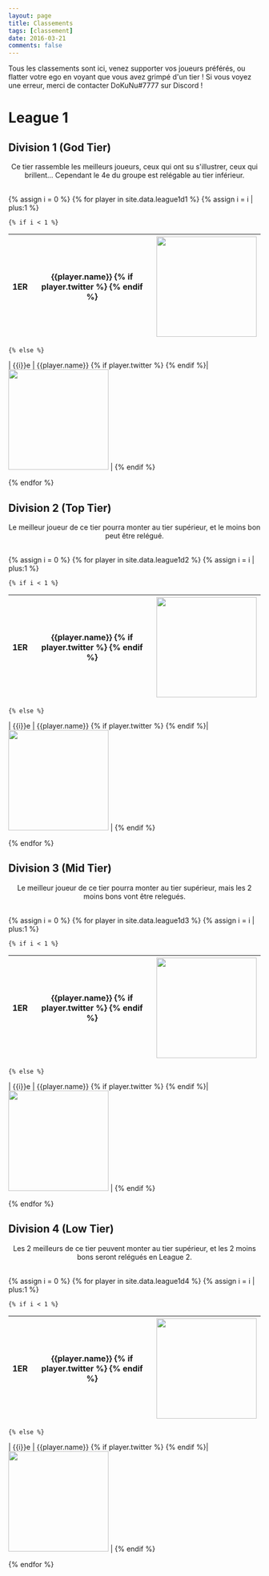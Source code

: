 ```yaml
---
layout: page
title: Classements
tags: [classement]
date: 2016-03-21
comments: false
---
```


Tous les classements sont ici, venez supporter vos joueurs préférés, ou flatter votre ego en voyant que vous avez grimpé d'un tier !
Si vous voyez une erreur, merci de contacter DoKuNu#7777 sur Discord !

# League 1

## Division 1 (God Tier)

<center>Ce tier rassemble les meilleurs joueurs, ceux qui ont su s'illustrer, ceux qui brillent... Cependant le 4e du groupe est relégable au tier inférieur.</center> <br/>

{% assign i = 0 %}
{% for player in site.data.league1d1 %}
	{% assign i = i | plus:1 %}

	{% if i < 1 %}
| 1ER | {{player.name}} {% if player.twitter %} <a class="social-btn" href="{{player.twitter}}" target="_blank" rel="noopener noreferrer"><i class="fa fa-fw fa-twitter-square"></i></a>{% endif %}| <img class="char" src="../assets/img/chars/{{player.character}}.png" width="200" height="200" > |
|-----|-------------|-----|
	{% else %}
| {{i}}e  | {{player.name}} {% if player.twitter %} <a class="social-btn" href="{{player.twitter}}" target="_blank" rel="noopener noreferrer"><i class="fa fa-fw fa-twitter-square"></i></a>{% endif %}| <img class="char" src="../assets/img/chars/{{player.character}}.png" width="200" height="200" > |
	{% endif %}

{% endfor %}

## Division 2 (Top Tier)

<center>Le meilleur joueur de ce tier pourra monter au tier supérieur, et le moins bon peut être relégué.</center> <br/>

{% assign i = 0 %}
{% for player in site.data.league1d2 %}
	{% assign i = i | plus:1 %}

	{% if i < 1 %}
| 1ER | {{player.name}} {% if player.twitter %} <a class="social-btn" href="{{player.twitter}}" target="_blank" rel="noopener noreferrer"><i class="fa fa-fw fa-twitter-square"></i></a>{% endif %}| <img class="char" src="../assets/img/chars/{{player.character}}.png" width="200" height="200" > |
|-----|-------------|-----|
	{% else %}
| {{i}}e  | {{player.name}} {% if player.twitter %} <a class="social-btn" href="{{player.twitter}}" target="_blank" rel="noopener noreferrer"><i class="fa fa-fw fa-twitter-square"></i></a>{% endif %}| <img class="char" src="../assets/img/chars/{{player.character}}.png" width="200" height="200" > |
	{% endif %}

{% endfor %}

## Division 3 (Mid Tier)

<center>Le meilleur joueur de ce tier pourra monter au tier supérieur, mais les 2 moins bons vont être relegués.</center> <br/>

{% assign i = 0 %}
{% for player in site.data.league1d3 %}
	{% assign i = i | plus:1 %}

	{% if i < 1 %}
| 1ER | {{player.name}} {% if player.twitter %} <a class="social-btn" href="{{player.twitter}}" target="_blank" rel="noopener noreferrer"><i class="fa fa-fw fa-twitter-square"></i></a>{% endif %}| <img class="char" src="../assets/img/chars/{{player.character}}.png" width="200" height="200" > |
|-----|-------------|-----|
	{% else %}
| {{i}}e  | {{player.name}} {% if player.twitter %} <a class="social-btn" href="{{player.twitter}}" target="_blank" rel="noopener noreferrer"><i class="fa fa-fw fa-twitter-square"></i></a>{% endif %}| <img class="char" src="../assets/img/chars/{{player.character}}.png" width="200" height="200" > |
	{% endif %}

{% endfor %}

## Division 4 (Low Tier)

<center>Les 2 meilleurs de ce tier peuvent monter au tier supérieur, et les 2 moins bons seront relégués en League 2.</center> <br/>

{% assign i = 0 %}
{% for player in site.data.league1d4 %}
	{% assign i = i | plus:1 %}

	{% if i < 1 %}
| 1ER | {{player.name}} {% if player.twitter %} <a class="social-btn" href="{{player.twitter}}" target="_blank" rel="noopener noreferrer"><i class="fa fa-fw fa-twitter-square"></i></a>{% endif %}| <img class="char" src="../assets/img/chars/{{player.character}}.png" width="200" height="200" > |
|-----|-------------|-----|
	{% else %}
| {{i}}e  | {{player.name}} {% if player.twitter %} <a class="social-btn" href="{{player.twitter}}" target="_blank" rel="noopener noreferrer"><i class="fa fa-fw fa-twitter-square"></i></a>{% endif %}| <img class="char" src="../assets/img/chars/{{player.character}}.png" width="200" height="200" > |
	{% endif %}

{% endfor %}
